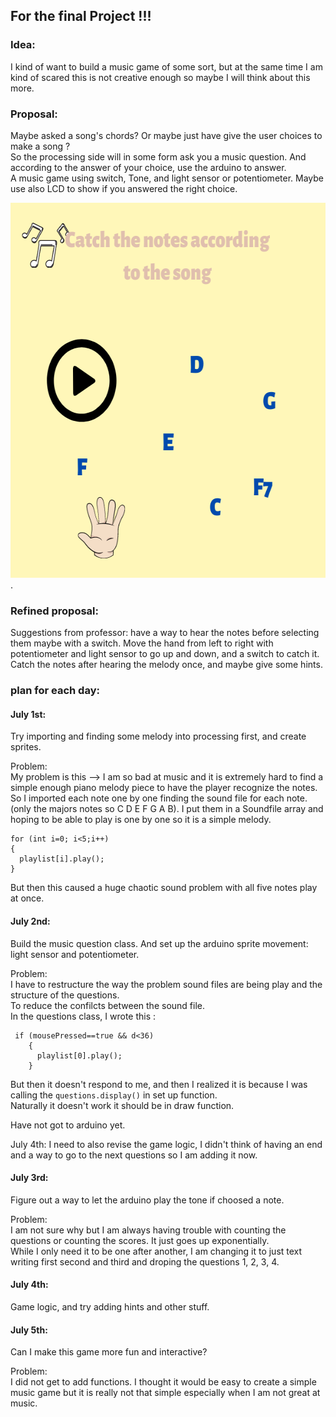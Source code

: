 ## For the final Project !!!
### Idea:
I kind of want to build a music game of some sort, but at the same time I am kind of scared this is not creative enough so maybe I will think about this more.  
### Proposal:

Maybe asked a song's chords?  Or maybe just have give the user choices to make a song ?  
So the processing side will in some form ask you a music question. And according to the answer of your choice, use the arduino to answer.  
A music game using switch, Tone, and light sensor or potentiometer. Maybe use also LCD to show if you answered the right choice. 

<img src="https://github.com/FairyyGenie/introToIM/blob/main/finalProject/music_final.png" width="600" height="600">. 

### Refined proposal:  

Suggestions from professor: have a way to hear the notes before selecting them maybe with a switch.
Move the hand from left to right with potentiometer and light sensor to go up and down, and a switch to catch it.  
Catch the notes after hearing the melody once, and maybe give some hints. 

### plan for each day:
#### July 1st: 

Try importing and finding some melody into processing first, and create sprites.

Problem:  
My problem is this --> I am so bad at music and it is extremely hard to find a simple enough piano melody piece to have the player recognize the notes.  
So I imported each note one by one finding the sound file for each note.(only the majors notes so C D E F G A B). 
I put them in a Soundfile array and hoping to be able to play is one by one so it is a simple melody.  
```
for (int i=0; i<5;i++)
{
  playlist[i].play();
}
````
But then this caused a huge chaotic sound problem with all five notes play at once.

#### July 2nd:

Build the music question class.
And set up the arduino sprite movement: light sensor and potentiometer.

Problem:  
I have to restructure the way the problem sound files are being play and the structure of the questions.  
To reduce the confilcts between the sound file.  
In the questions class, I wrote this :
````
 if (mousePressed==true && d<36)
    {
      playlist[0].play();
    }
````
But then it doesn't respond to me, and then I realized it is because I was calling the ````questions.display()```` in set up function.  
Naturally it doesn't work it should be in draw function.

Have not got to arduino yet.

July 4th:
I need to also revise the game logic, I didn't think of having an end and a way to go to the next questions so I am adding it now.

#### July 3rd:

Figure out a way to let the arduino play the tone if choosed a note.

Problem:   
I am not sure why but I am always having trouble with counting the questions or counting the scores. It just goes up exponentially.  
While I only need it to be one after another, I am changing it to just text writing first second and third and droping the questions 1, 2, 3, 4.  

#### July 4th:

Game logic, and try adding hints and other stuff.

#### July 5th:  

Can I make this game more fun and interactive?  

Problem:  
I did not get to add functions. I thought it would be easy to create a simple music game but it is really not that simple especially when I am not great at music.  

